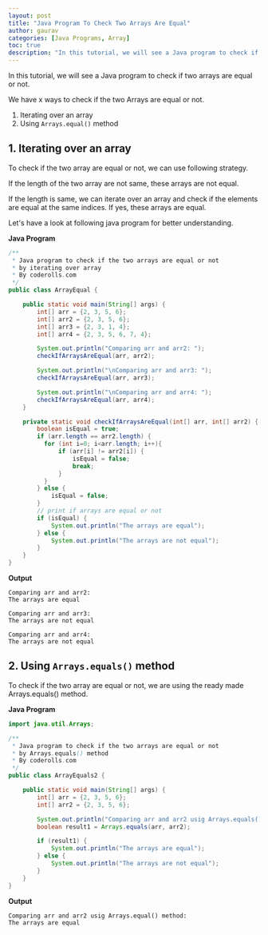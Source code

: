 ```yaml
---
layout: post  
title: "Java Program To Check Two Arrays Are Equal"  
author: gaurav  
categories: [Java Programs, Array]  
toc: true
description: "In this tutorial, we will see a Java program to check if two arrays are equal or not."
---
```


In this tutorial, we will see a Java program to check if two arrays are equal or not.

We have x ways to check if the two Arrays are equal or not.

1. Iterating over an array
2. Using `Arrays.equal()` method

## 1. Iterating over an array

To check if the two array are equal or not, we can use following strategy.

If the length of the two array are not same, these arrays are not equal.

If the length is same, we can iterate over an array and check if the elements are equal at the same indices. If yes, these arrays are equal.

Let's have a look at following java program for better understanding.

**Java Program**

```java
/**
 * Java program to check if the two arrays are equal or not
 * by iterating over array
 * By coderolls.com
 */
public class ArrayEqual {

    public static void main(String[] args) {
        int[] arr = {2, 3, 5, 6};
        int[] arr2 = {2, 3, 5, 6};
        int[] arr3 = {2, 3, 1, 4};
        int[] arr4 = {2, 3, 5, 6, 7, 4};

        System.out.println("Comparing arr and arr2: ");
        checkIfArraysAreEqual(arr, arr2);

        System.out.println("\nComparing arr and arr3: ");
        checkIfArraysAreEqual(arr, arr3);

        System.out.println("\nComparing arr and arr4: ");
        checkIfArraysAreEqual(arr, arr4);
    }

    private static void checkIfArraysAreEqual(int[] arr, int[] arr2) {
        boolean isEqual = true;
        if (arr.length == arr2.length) {
          for (int i=0; i<arr.length; i++){
              if (arr[i] != arr2[i]) {
                  isEqual = false;
                  break;
              }
          }
        } else {
            isEqual = false;
        }
        // print if arrays are equal or not
        if (isEqual) {
            System.out.println("The arrays are equal");
        } else {
            System.out.println("The arrays are not equal");
        }
    }
}
```

**Output**

```
Comparing arr and arr2: 
The arrays are equal

Comparing arr and arr3: 
The arrays are not equal

Comparing arr and arr4: 
The arrays are not equal
```



## 2. Using `Arrays.equals()` method

To check if the two array are equal or not, we are using the ready made Arrays.equals() method.

**Java Program**

```java
import java.util.Arrays;

/**
 * Java program to check if the two arrays are equal or not
 * by Arrays.equals() method
 * By coderolls.com
 */
public class ArrayEquals2 {

    public static void main(String[] args) {
        int[] arr = {2, 3, 5, 6};
        int[] arr2 = {2, 3, 5, 6};

        System.out.println("Comparing arr and arr2 usig Arrays.equals() method: ");
        boolean result1 = Arrays.equals(arr, arr2);

        if (result1) {
            System.out.println("The arrays are equal");
        } else {
            System.out.println("The arrays are not equal");
        }
    }
}
```

**Output**

```
Comparing arr and arr2 usig Arrays.equal() method: 
The arrays are equal
```

